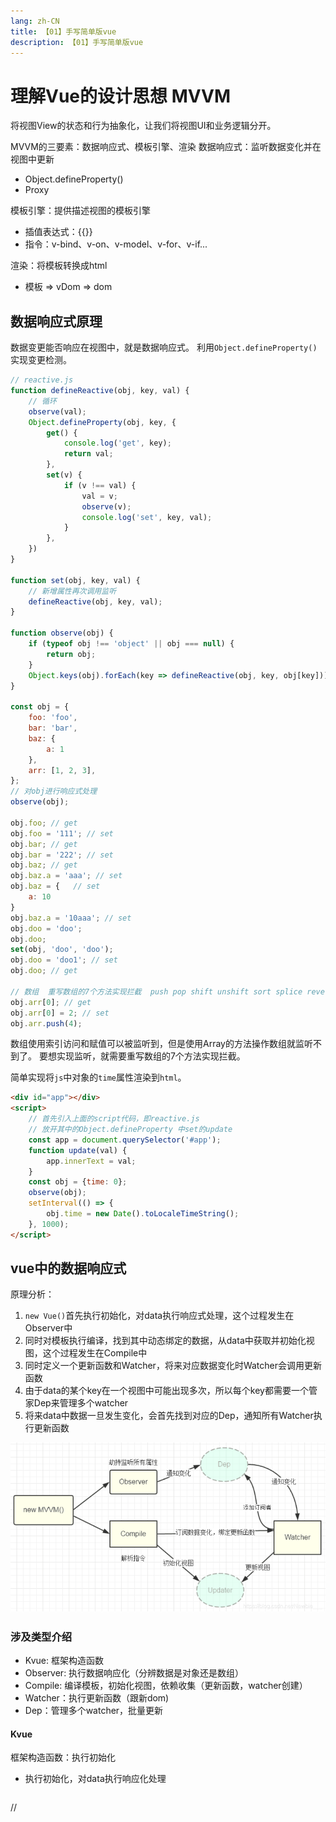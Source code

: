 ```yaml
---
lang: zh-CN
title: 【01】手写简单版vue
description: 【01】手写简单版vue
---
```


# 理解Vue的设计思想 MVVM
将视图View的状态和行为抽象化，让我们将视图UI和业务逻辑分开。

MVVM的三要素：数据响应式、模板引擎、渲染
数据响应式：监听数据变化并在视图中更新
+ Object.defineProperty()
+ Proxy

模板引擎：提供描述视图的模板引擎
+ 插值表达式：{{}}
+ 指令：v-bind、v-on、v-model、v-for、v-if...

渲染：将模板转换成html
+ 模板 => vDom => dom

## 数据响应式原理
数据变更能否响应在视图中，就是数据响应式。
利用`Object.defineProperty()`实现变更检测。 

```js
// reactive.js
function defineReactive(obj, key, val) {
    // 循环
    observe(val);
    Object.defineProperty(obj, key, {
        get() {
            console.log('get', key);
            return val;
        },
        set(v) {
            if (v !== val) {
                val = v;
                observe(v);
                console.log('set', key, val);
            }
        },
    })
}

function set(obj, key, val) {
    // 新增属性再次调用监听
    defineReactive(obj, key, val);
}

function observe(obj) {
    if (typeof obj !== 'object' || obj === null) {
        return obj;
    }
    Object.keys(obj).forEach(key => defineReactive(obj, key, obj[key]));
}

const obj = {
    foo: 'foo',
    bar: 'bar',
    baz: {
        a: 1
    },
    arr: [1, 2, 3],
};
// 对obj进行响应式处理
observe(obj);

obj.foo; // get
obj.foo = '111'; // set
obj.bar; // get
obj.bar = '222'; // set
obj.baz; // get
obj.baz.a = 'aaa'; // set
obj.baz = {   // set
    a: 10
}
obj.baz.a = '10aaa'; // set
obj.doo = 'doo';
obj.doo;
set(obj, 'doo', 'doo');
obj.doo = 'doo1'; // set
obj.doo; // get

// 数组  重写数组的7个方法实现拦截  push pop shift unshift sort splice reverse
obj.arr[0]; // get
obj.arr[0] = 2; // set
obj.arr.push(4);
```
数组使用索引访问和赋值可以被监听到，但是使用Array的方法操作数组就监听不到了。
要想实现监听，就需要重写数组的7个方法实现拦截。

简单实现将`js`中对象的`time`属性渲染到`html`。
```html
<div id="app"></div>
<script>
    // 首先引入上面的script代码，即reactive.js
    // 放开其中的Object.defineProperty 中set的update
    const app = document.querySelector('#app');
    function update(val) {
        app.innerText = val;
    }
    const obj = {time: 0};
    observe(obj);
    setInterval(() => {
        obj.time = new Date().toLocaleTimeString();
    }, 1000);
</script>
``` 

## vue中的数据响应式
原理分析：
1. `new Vue()`首先执行初始化，对data执行响应式处理，这个过程发生在Observer中
2. 同时对模板执行编译，找到其中动态绑定的数据，从data中获取并初始化视图，这个过程发生在Compile中
3. 同时定义一个更新函数和Watcher，将来对应数据变化时Watcher会调用更新函数
4. 由于data的某个key在一个视图中可能出现多次，所以每个key都需要一个管家Dep来管理多个watcher
5. 将来data中数据一旦发生变化，会首先找到对应的Dep，通知所有Watcher执行更新函数

![vue2原理图](./vue2-principle.png)

### 涉及类型介绍
+ Kvue: 框架构造函数
+ Observer: 执行数据响应化（分辨数据是对象还是数组）
+ Compile: 编译模板，初始化视图，依赖收集（更新函数，watcher创建）
+ Watcher：执行更新函数（跟新dom)
+ Dep：管理多个watcher，批量更新

#### Kvue
框架构造函数：执行初始化
+ 执行初始化，对data执行响应化处理
  ```js
//
```



